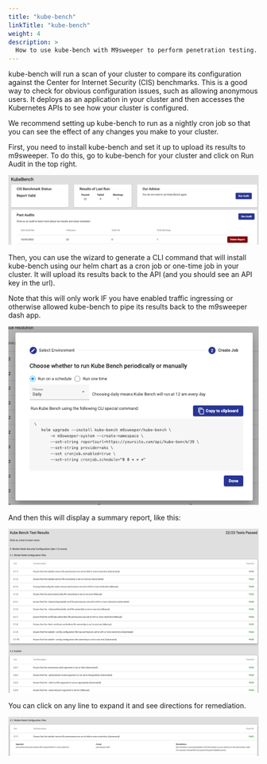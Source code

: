 ```yaml
---
title: "kube-bench"
linkTitle: "kube-bench"
weight: 4
description: >
  How to use kube-bench with M9sweeper to perform penetration testing.
---
```


kube-bench will run a scan of your cluster to compare its configuration against the Center for Internet Security (CIS)
benchmarks. This is a good way to check for obvious configuration issues, such as allowing anonymous users. It deploys as an
application in your cluster and then accesses the Kubernetes APIs to see how your cluster is configured. 

We recommend setting up kube-bench to run as a nightly cron job so that you can see the effect of any changes you
make to your cluster.

First, you need to install kube-bench and set it up to upload its results to m9sweeper. To do this, go to kube-bench
for your cluster and click on Run Audit in the top right.

![img.png](img.png)

Then, you can use the wizard to generate a CLI command that will install kube-bench using our helm chart as a cron job
or one-time job in your cluster. It will upload its results back to the API (and you should see an API key in the url).

Note that this will only work IF you have enabled traffic ingressing or otherwise allowed kube-bench to pipe its
results back to the m9sweeper dash app.

![img_1.png](img_1.png)

And then this will display a summary report, like this:

![img_2.png](img_2.png)

You can click on any line to expand it and see directions for remediation. 

![img_3.png](img_3.png)

